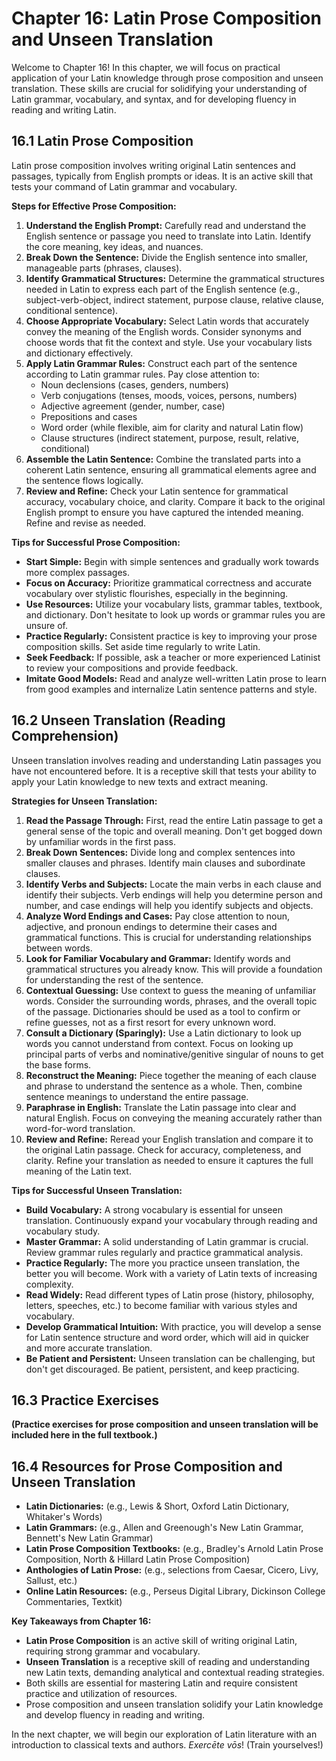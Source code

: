 # Chapter 16: Latin Prose Composition and Unseen Translation

Welcome to Chapter 16! In this chapter, we will focus on practical application of your Latin knowledge through prose composition and unseen translation. These skills are crucial for solidifying your understanding of Latin grammar, vocabulary, and syntax, and for developing fluency in reading and writing Latin.

## 16.1 Latin Prose Composition

Latin prose composition involves writing original Latin sentences and passages, typically from English prompts or ideas. It is an active skill that tests your command of Latin grammar and vocabulary.

**Steps for Effective Prose Composition:**

1.  **Understand the English Prompt:** Carefully read and understand the English sentence or passage you need to translate into Latin. Identify the core meaning, key ideas, and nuances.
2.  **Break Down the Sentence:** Divide the English sentence into smaller, manageable parts (phrases, clauses).
3.  **Identify Grammatical Structures:** Determine the grammatical structures needed in Latin to express each part of the English sentence (e.g., subject-verb-object, indirect statement, purpose clause, relative clause, conditional sentence).
4.  **Choose Appropriate Vocabulary:** Select Latin words that accurately convey the meaning of the English words. Consider synonyms and choose words that fit the context and style. Use your vocabulary lists and dictionary effectively.
5.  **Apply Latin Grammar Rules:** Construct each part of the sentence according to Latin grammar rules. Pay close attention to:
    *   Noun declensions (cases, genders, numbers)
    *   Verb conjugations (tenses, moods, voices, persons, numbers)
    *   Adjective agreement (gender, number, case)
    *   Prepositions and cases
    *   Word order (while flexible, aim for clarity and natural Latin flow)
    *   Clause structures (indirect statement, purpose, result, relative, conditional)
6.  **Assemble the Latin Sentence:** Combine the translated parts into a coherent Latin sentence, ensuring all grammatical elements agree and the sentence flows logically.
7.  **Review and Refine:** Check your Latin sentence for grammatical accuracy, vocabulary choice, and clarity. Compare it back to the original English prompt to ensure you have captured the intended meaning. Refine and revise as needed.

**Tips for Successful Prose Composition:**

*   **Start Simple:** Begin with simple sentences and gradually work towards more complex passages.
*   **Focus on Accuracy:** Prioritize grammatical correctness and accurate vocabulary over stylistic flourishes, especially in the beginning.
*   **Use Resources:** Utilize your vocabulary lists, grammar tables, textbook, and dictionary. Don't hesitate to look up words or grammar rules you are unsure of.
*   **Practice Regularly:** Consistent practice is key to improving your prose composition skills. Set aside time regularly to write Latin.
*   **Seek Feedback:** If possible, ask a teacher or more experienced Latinist to review your compositions and provide feedback.
*   **Imitate Good Models:** Read and analyze well-written Latin prose to learn from good examples and internalize Latin sentence patterns and style.


## 16.2 Unseen Translation (Reading Comprehension)

Unseen translation involves reading and understanding Latin passages you have not encountered before. It is a receptive skill that tests your ability to apply your Latin knowledge to new texts and extract meaning.

**Strategies for Unseen Translation:**

1.  **Read the Passage Through:** First, read the entire Latin passage to get a general sense of the topic and overall meaning. Don't get bogged down by unfamiliar words in the first pass.
2.  **Break Down Sentences:** Divide long and complex sentences into smaller clauses and phrases. Identify main clauses and subordinate clauses.
3.  **Identify Verbs and Subjects:** Locate the main verbs in each clause and identify their subjects. Verb endings will help you determine person and number, and case endings will help you identify subjects and objects.
4.  **Analyze Word Endings and Cases:** Pay close attention to noun, adjective, and pronoun endings to determine their cases and grammatical functions. This is crucial for understanding relationships between words.
5.  **Look for Familiar Vocabulary and Grammar:** Identify words and grammatical structures you already know. This will provide a foundation for understanding the rest of the sentence.
6.  **Contextual Guessing:** Use context to guess the meaning of unfamiliar words. Consider the surrounding words, phrases, and the overall topic of the passage. Dictionaries should be used as a tool to confirm or refine guesses, not as a first resort for every unknown word.
7.  **Consult a Dictionary (Sparingly):** Use a Latin dictionary to look up words you cannot understand from context. Focus on looking up principal parts of verbs and nominative/genitive singular of nouns to get the base forms.
8.  **Reconstruct the Meaning:** Piece together the meaning of each clause and phrase to understand the sentence as a whole. Then, combine sentence meanings to understand the entire passage.
9.  **Paraphrase in English:** Translate the Latin passage into clear and natural English. Focus on conveying the meaning accurately rather than word-for-word translation.
10. **Review and Refine:** Reread your English translation and compare it to the original Latin passage. Check for accuracy, completeness, and clarity. Refine your translation as needed to ensure it captures the full meaning of the Latin text.

**Tips for Successful Unseen Translation:**

*   **Build Vocabulary:** A strong vocabulary is essential for unseen translation. Continuously expand your vocabulary through reading and vocabulary study.
*   **Master Grammar:** A solid understanding of Latin grammar is crucial. Review grammar rules regularly and practice grammatical analysis.
*   **Practice Regularly:** The more you practice unseen translation, the better you will become. Work with a variety of Latin texts of increasing complexity.
*   **Read Widely:** Read different types of Latin prose (history, philosophy, letters, speeches, etc.) to become familiar with various styles and vocabulary.
*   **Develop Grammatical Intuition:** With practice, you will develop a sense for Latin sentence structure and word order, which will aid in quicker and more accurate translation.
*   **Be Patient and Persistent:** Unseen translation can be challenging, but don't get discouraged. Be patient, persistent, and keep practicing.


## 16.3 Practice Exercises

**(Practice exercises for prose composition and unseen translation will be included here in the full textbook.)**

## 16.4 Resources for Prose Composition and Unseen Translation

*   **Latin Dictionaries:** (e.g., Lewis & Short, Oxford Latin Dictionary, Whitaker's Words)
*   **Latin Grammars:** (e.g., Allen and Greenough's New Latin Grammar, Bennett's New Latin Grammar)
*   **Latin Prose Composition Textbooks:** (e.g., Bradley's Arnold Latin Prose Composition, North & Hillard Latin Prose Composition)
*   **Anthologies of Latin Prose:** (e.g., selections from Caesar, Cicero, Livy, Sallust, etc.)
*   **Online Latin Resources:** (e.g., Perseus Digital Library, Dickinson College Commentaries, Textkit)

**Key Takeaways from Chapter 16:**

*   **Latin Prose Composition** is an active skill of writing original Latin, requiring strong grammar and vocabulary.
*   **Unseen Translation** is a receptive skill of reading and understanding new Latin texts, demanding analytical and contextual reading strategies.
*   Both skills are essential for mastering Latin and require consistent practice and utilization of resources.
*   Prose composition and unseen translation solidify your Latin knowledge and develop fluency in reading and writing.

In the next chapter, we will begin our exploration of Latin literature with an introduction to classical texts and authors. *Exercēte vōs*! (Train yourselves!)
